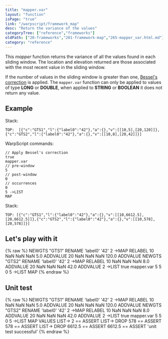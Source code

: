 ```yaml
---
title: "mapper.var"
layout: "function"
isPage: "true"
link: "/warpscript/framework_map"
desc: "Return the variance of the values"
categoryTree: ["reference","frameworks"]
oldPath: ["20-frameworks","201-framework-map","265-mapper_var.html.md"]
category: "reference"
---
```

 

This *mapper* function returns the variance of all the values found in each sliding window. The location and elevation returned are those associated with the most recent value in the sliding window.

If the number of values in the sliding window is greater than one, [Bessel's correction](http://en.wikipedia.org/wiki/Bessel's_correction) is applied.
The `mapper.var` function can only be applied to values of type **LONG** or **DOUBLE**, when applied to **STRING** or **BOOLEAN** it does not return any value.

## Example ##

Stack:

    TOP:  [{"c":"GTS1","l":{"label0":"42"},"a":{},"v":[[10,5],[20,120]]},{"c":"GTS2","l":{"label0":"42"},"a":{},"v":[[10,8],[20,42]]}]

WarpScript commands:

    // Apply Bessel's correction
    true
    mapper.var
    // pre-window
    5
    // post-window
    0
    // occurrences
    0
    5 ->LIST
    MAP

Stack: 

    TOP: [{"c":"GTS1","l":{"label0":"42"},"a":{},"v":[[10,6612.5],[20,6612.5]]},{"c":"GTS2","l":{"label0":"42"},"a":{},"v":[[10,578],[20,578]]}]

## Let's play with it ##

{% raw %}
<warp10-warpscript-widget>NEWGTS "GTS1" RENAME 
'label0' '42' 2 ->MAP RELABEL
10 NaN NaN NaN 5.0 ADDVALUE
20 NaN NaN NaN 120.0 ADDVALUE 
NEWGTS "GTS2" RENAME 
'label0' '42' 2 ->MAP RELABEL
10 NaN NaN NaN 8.0 ADDVALUE
20 NaN NaN NaN 42.0 ADDVALUE 
2 ->LIST 
true
mapper.var 
5
5
0
5 ->LIST
MAP
</warp10-warpscript-widget>
{% endraw %}    


## Unit test ##

{% raw %}
<warp10-warpscript-widget>NEWGTS "GTS1" RENAME 
'label0' '42' 2 ->MAP RELABEL
10 NaN NaN NaN 5.0 ADDVALUE
20 NaN NaN NaN 120.0 ADDVALUE 
NEWGTS "GTS2" RENAME 
'label0' '42' 2 ->MAP RELABEL
10 NaN NaN NaN 8.0 ADDVALUE
20 NaN NaN NaN 42.0 ADDVALUE 
2 ->LIST 
true
mapper.var 
5
5
0
5 ->LIST
MAP
VALUES LIST->
2 == ASSERT
LIST-> DROP
578 == ASSERT
578 == ASSERT
LIST-> DROP
6612.5 == ASSERT
6612.5 == ASSERT
'unit test successful'
</warp10-warpscript-widget>
{% endraw %}